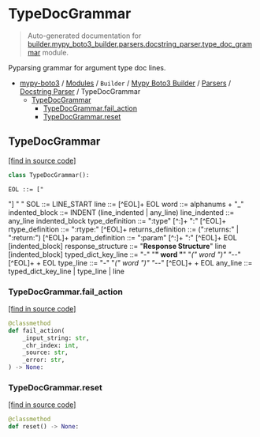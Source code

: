 # TypeDocGrammar

> Auto-generated documentation for [builder.mypy_boto3_builder.parsers.docstring_parser.type_doc_grammar](https://github.com/vemel/mypy_boto3/blob/master/builder/mypy_boto3_builder/parsers/docstring_parser/type_doc_grammar.py) module.

Pyparsing grammar for argument type doc lines.

- [mypy-boto3](../../../../README.md#mypy_boto3) / [Modules](../../../../MODULES.md#mypy-boto3-modules) / `Builder` / [Mypy Boto3 Builder](../../index.md#mypy-boto3-builder) / [Parsers](../index.md#parsers) / [Docstring Parser](index.md#docstring-parser) / TypeDocGrammar
    - [TypeDocGrammar](#typedocgrammar)
        - [TypeDocGrammar.fail_action](#typedocgrammarfail_action)
        - [TypeDocGrammar.reset](#typedocgrammarreset)

## TypeDocGrammar

[[find in source code]](https://github.com/vemel/mypy_boto3/blob/master/builder/mypy_boto3_builder/parsers/docstring_parser/type_doc_grammar.py#L18)

```python
class TypeDocGrammar():
```

    EOL ::= [""] "
"
    SOL ::= LINE_START
    line ::= [^EOL]+ EOL
    word ::= alphanums + "_"
    indented_block ::= INDENT (line_indented | any_line)
    line_indented ::= any_line indented_block
    type_definition ::= ":type" [^:]+ ":" [^EOL]+
    rtype_definition ::= ":rtype:" [^EOL]+
    returns_definition ::= (":returns:" | ":return:") [^EOL]+
    param_definition ::= ":param" [^:]+ ":" [^EOL]+ EOL [indented_block]
    response_structure ::= "**Response Structure**" line [indented_block]
    typed_dict_key_line ::= "-" "**" word "**" "*(" word ")" "--*" [^EOL]+ + EOL
    type_line ::= "-" "*(" word ")" "--*" [^EOL]+ + EOL
    any_line ::= typed_dict_key_line | type_line | line

### TypeDocGrammar.fail_action

[[find in source code]](https://github.com/vemel/mypy_boto3/blob/master/builder/mypy_boto3_builder/parsers/docstring_parser/type_doc_grammar.py#L108)

```python
@classmethod
def fail_action(
    _input_string: str,
    _chr_index: int,
    _source: str,
    _error: str,
) -> None:
```

### TypeDocGrammar.reset

[[find in source code]](https://github.com/vemel/mypy_boto3/blob/master/builder/mypy_boto3_builder/parsers/docstring_parser/type_doc_grammar.py#L126)

```python
@classmethod
def reset() -> None:
```
